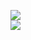 [![](https://img.shields.io/badge/Made%20With-Github%20Spray-lightgrey.svg?style=for-the-badge&logo=github)](https://github.com/Annihil/github-spray#6108)  
[![](https://i.imgur.com/2DrTn0Z.gif)](https://github.com/Annihil/github-spray)